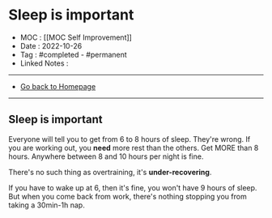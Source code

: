 # Sleep is important
- MOC : [[MOC Self Improvement]]
- Date : 2022-10-26
- Tag : #completed - #permanent 
- Linked Notes : 
-------------------
- [Go back to Homepage](https://misudashi.ga/)
-----

## Sleep is important

Everyone will tell you to get from 6 to 8 hours of sleep. They're wrong. If you are working out, you **need** more rest than the others. Get MORE than 8 hours. Anywhere between 8 and 10 hours per night is fine.

There's no such thing as overtraining, it's **under-recovering**.

If you have to wake up at 6, then it's fine, you won't have 9 hours of sleep. But when you come back from work, there's nothing stopping you from taking a 30min-1h nap. 